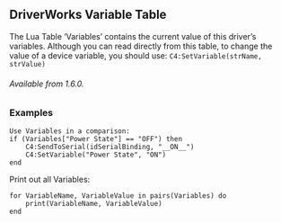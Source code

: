 ## DriverWorks Variable Table

The Lua Table ‘Variables’ contains the current value of this driver’s variables.  Although you can read directly from this table, to change the value of a device variable, you should use: `C4:SetVariable(strName, strValue)`

###### Available from 1.6.0.


### Examples

```
Use Variables in a comparison:
if (Variables["Power State"] == "OFF") then
    C4:SendToSerial(idSerialBinding, "__ON__")
    C4:SetVariable("Power State", "ON")
end
```

Print out all Variables:

```
for VariableName, VariableValue in pairs(Variables) do 
    print(VariableName, VariableValue) 
end
```

